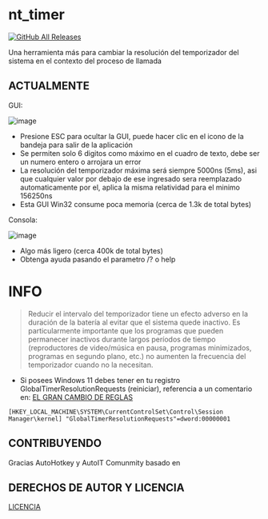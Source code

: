 # nt_timer
[![GitHub All Releases](https://img.shields.io/github/downloads/LuSlower/nt_timer/total.svg)](https://github.com/LuSlower/nt_timer/releases)

Una herramienta más para cambiar la resolución del temporizador del sistema en el contexto del proceso de llamada

## ACTUALMENTE
GUI:

![image](https://github.com/LuSlower/SetTimerRes/assets/148411728/4f7777b6-d847-45ea-8cb3-f27156d6acbf)


* Presione ESC para ocultar la GUI, puede hacer clic en el icono de la bandeja para salir de la aplicación
* Se permiten solo 6 digitos como máximo en el cuadro de texto, debe ser un numero entero o arrojara un error
* La resolución del temporizador máxima será siempre 5000ns (5ms), asi que cualquier valor por debajo de ese ingresado sera reemplazado automaticamente por el, 
aplica la misma relatividad para el minimo 156250ns
* Esta GUI Win32 consume poca memoria (cerca de 1.3k de total bytes)

Consola:

![image](https://github.com/LuSlower/nt_timer/assets/148411728/f54c955b-2708-42f6-9ca1-d05a1409e747)

* Algo más ligero (cerca 400k de total bytes)
* Obtenga ayuda pasando el parametro /? o help

# INFO
> Reducir el intervalo del temporizador tiene un efecto adverso en la duración de la batería al evitar que el sistema quede inactivo. Es particularmente importante que los programas que pueden permanecer inactivos durante largos períodos de tiempo (reproductores de video/música en pausa, programas minimizados, programas en segundo plano, etc.) no aumenten la frecuencia del temporizador cuando no la necesitan.

* Si posees Windows 11 debes tener en tu registro GlobalTimerResolutionRequests (reiniciar), referencia a un comentario en: [EL GRAN CAMBIO DE REGLAS](https://randomascii.wordpress.com/2020/10/04/windows-timer-resolution-the-great-rule-change/)

`[HKEY_LOCAL_MACHINE\SYSTEM\CurrentControlSet\Control\Session Manager\kernel]
"GlobalTimerResolutionRequests"=dword:00000001`

## CONTRIBUYENDO
Gracias AutoHotkey y AutoIT Comunmity
basado en

## DERECHOS DE AUTOR Y LICENCIA
[LICENCIA](LICENSE)
